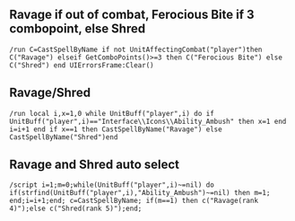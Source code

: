 ## Ravage if out of combat, Ferocious Bite if 3 combopoint, else Shred
```
/run C=CastSpellByName if not UnitAffectingCombat("player")then C("Ravage") elseif GetComboPoints()>=3 then C("Ferocious Bite") else C("Shred") end UIErrorsFrame:Clear()
```


## Ravage/Shred
```
/run local i,x=1,0 while UnitBuff("player",i) do if UnitBuff("player",i)=="Interface\\Icons\\Ability_Ambush" then x=1 end i=i+1 end if x==1 then CastSpellByName("Ravage") else CastSpellByName("Shred")end
```


## Ravage and Shred auto select
```
/script i=1;m=0;while(UnitBuff("player",i)~=nil) do if(strfind(UnitBuff("player",i),"Ability_Ambush")~=nil) then m=1; end;i=i+1;end; c=CastSpellByName; if(m==1) then c("Ravage(rank 4)");else c("Shred(rank 5)");end;
```